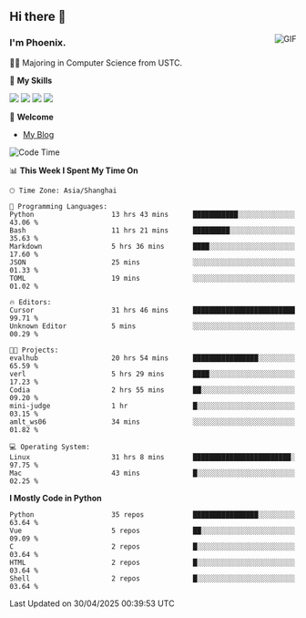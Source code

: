 ## Hi there 👋
<img align="right" alt="GIF" src="https://raw.githubusercontent.com/JoeyBling/JoeyBling/master/pic/pusheencode.gif" />

### I'm Phoenix.

👨‍🎓 Majoring in Computer Science from USTC.

🌟 **My Skills**

![](https://img.shields.io/badge/-Python-3e74a2?style=flat-square&logo=Python&logoColor=fff)
![](https://img.shields.io/badge/-C++-9f62a5?style=flat&logo=cplusplus&logoColor=white)
![](https://img.shields.io/badge/-Linux-185886?style=flat-square&logo=Linux&logoColor=fff)
![](https://img.shields.io/badge/-Rust-ff4136?style=flat-square&logo=Rust&logoColor=fff)

💬 **Welcome**

- [My Blog](https://ysy-phoenix.github.io/)

<!--START_SECTION:waka-->
![Code Time](http://img.shields.io/badge/Code%20Time-1%2C476%20hrs%2048%20mins-blue)

📊 **This Week I Spent My Time On** 

```text
🕑︎ Time Zone: Asia/Shanghai

💬 Programming Languages: 
Python                   13 hrs 43 mins      ███████████░░░░░░░░░░░░░░   43.06 % 
Bash                     11 hrs 21 mins      █████████░░░░░░░░░░░░░░░░   35.63 % 
Markdown                 5 hrs 36 mins       ████░░░░░░░░░░░░░░░░░░░░░   17.60 % 
JSON                     25 mins             ░░░░░░░░░░░░░░░░░░░░░░░░░   01.33 % 
TOML                     19 mins             ░░░░░░░░░░░░░░░░░░░░░░░░░   01.02 % 

🔥 Editors: 
Cursor                   31 hrs 46 mins      █████████████████████████   99.71 % 
Unknown Editor           5 mins              ░░░░░░░░░░░░░░░░░░░░░░░░░   00.29 % 

🐱‍💻 Projects: 
evalhub                  20 hrs 54 mins      ████████████████░░░░░░░░░   65.59 % 
verl                     5 hrs 29 mins       ████░░░░░░░░░░░░░░░░░░░░░   17.23 % 
Codia                    2 hrs 55 mins       ██░░░░░░░░░░░░░░░░░░░░░░░   09.20 % 
mini-judge               1 hr                █░░░░░░░░░░░░░░░░░░░░░░░░   03.15 % 
amlt_ws06                34 mins             ░░░░░░░░░░░░░░░░░░░░░░░░░   01.82 % 

💻 Operating System: 
Linux                    31 hrs 8 mins       ████████████████████████░   97.75 % 
Mac                      43 mins             █░░░░░░░░░░░░░░░░░░░░░░░░   02.25 % 
```

**I Mostly Code in Python** 

```text
Python                   35 repos            ████████████████░░░░░░░░░   63.64 % 
Vue                      5 repos             ██░░░░░░░░░░░░░░░░░░░░░░░   09.09 % 
C                        2 repos             █░░░░░░░░░░░░░░░░░░░░░░░░   03.64 % 
HTML                     2 repos             █░░░░░░░░░░░░░░░░░░░░░░░░   03.64 % 
Shell                    2 repos             █░░░░░░░░░░░░░░░░░░░░░░░░   03.64 % 
```




 Last Updated on 30/04/2025 00:39:53 UTC
<!--END_SECTION:waka-->

<!--
**ysy-phoenix/ysy-phoenix** is a ✨ _special_ ✨ repository because its `README.md` (this file) appears on your GitHub profile.

Here are some ideas to get you started:

- 🔭 I’m currently working on ...
- 🌱 I’m currently learning ...
- 👯 I’m looking to collaborate on ...
- 🤔 I’m looking for help with ...
- 💬 Ask me about ...
- 📫 How to reach me: ...
- 😄 Pronouns: ...
- ⚡ Fun fact: ...
-->
